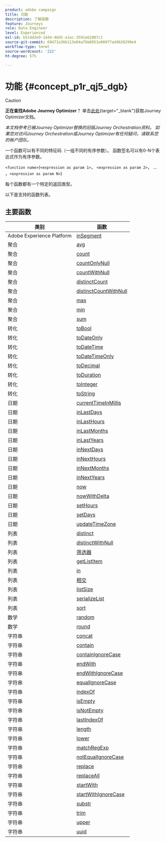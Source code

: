 ```yaml
---
product: adobe campaign
title: 功能
description: 了解函数
feature: Journeys
role: Data Engineer
level: Experienced
exl-id: b514d2e9-1444-46d5-a1ac-3591e62807c1
source-git-commit: 69471a36b113e04a7bb0953a90977ad4020299e4
workflow-type: tm+mt
source-wordcount: '222'
ht-degree: 57%

---
```


# 功能 {#concept_p1r_qj5_dgb}


>[!CAUTION]
>
>**正在查找Adobe Journey Optimizer**？ 单击[此处](https://experienceleague.adobe.com/zh-hans/docs/journey-optimizer/using/ajo-home){target="_blank"}获取Journey Optimizer文档。
>
>
>_本文档参考已被Journey Optimizer替换的旧版Journey Orchestration资料。 如果您对访问Journey Orchestration或Journey Optimizer有任何疑问，请联系您的帐户团队。_


一个函数可以有不同的特征码（一组不同的有序参数）。 函数签名可以有0-N个表达式作为有序参数。

`<function name>`(`<expression as param 1>`， `<expression as param 2>`， ... ，`<expression as param N>`)

每个函数都有一个特定的返回类型。

以下是支持的函数列表。

## 主要函数

| 类别 | 函数 |
|-------------|-----------------------|
| Adobe Experience Platform | [inSegment](../functions/functioninsegment.md) |
| 聚合 | [avg](../functions/functionavg.md) |
| 聚合 | [count](../functions/functioncount.md) |
| 聚合 | [countOnlyNull](../functions/functioncountonlynull.md) |
| 聚合 | [countWithNull](../functions/functioncountwithnull.md) |
| 聚合 | [distinctCount](../functions/functiondistinctcount.md) |
| 聚合 | [distinctCountWithNull](../functions/functiondistinctcountwithnull.md) |
| 聚合 | [max](../functions/functionmax.md) |
| 聚合 | [min](../functions/functionmin.md) |
| 聚合 | [sum](../functions/functionsum.md) |
| 转化 | [toBool](../functions/functiontobool.md) |
| 转化 | [toDateOnly](../functions/functiontodateonly.md) |
| 转化 | [toDateTime](../functions/functiontodatetime.md) |
| 转化 | [toDateTimeOnly](../functions/functiontodatetimeonly.md) |
| 转化 | [toDecimal](../functions/functiontodecimal.md) |
| 转化 | [toDuration](../functions/functiontoduration.md) |
| 转化 | [toInteger](../functions/functiontointeger.md) |
| 转化 | [toString](../functions/functiontostring.md) |
| 日期 | [currentTimeInMillis](../functions/functioncurrenttimeinmillis.md) |
| 日期 | [inLastDays](../functions/functioninlastdays.md) |
| 日期 | [inLastHours](../functions/functioninlasthours.md) |
| 日期 | [inLastMonths](../functions/functioninlastmonths.md) |
| 日期 | [inLastYears](../functions/functioninlastyears.md) |
| 日期 | [inNextDays](../functions/functioninnextdays.md) |
| 日期 | [inNextHours](../functions/functioninnexthours.md) |
| 日期 | [inNextMonths](../functions/functioninnextmonths.md) |
| 日期 | [inNextYears](../functions/functioninnextyears.md) |
| 日期 | [now](../functions/functionnow.md) |
| 日期 | [nowWithDelta](../functions/functionnowwithdelta.md) |
| 日期 | [setHours](../functions/functionsethours.md) |
| 日期 | [setDays](../functions/functionsetdays.md) |
| 日期 | [updateTimeZone](../functions/functionupdatetimezone.md) |
| 列表 | [distinct](../functions/functiondistinct.md) |
| 列表 | [distinctWithNull](../functions/functiondistinctwithnull.md) |
| 列表 | [筛选器](../functions/functionfilter.md) |
| 列表 | [getListItem](../functions/functiongetlistitem.md) |
| 列表 | [in](../functions/functionin.md) |
| 列表 | [相交](../functions/functionintersect.md) |
| 列表 | [listSize](../functions/functionlistsize.md) |
| 列表 | [serializeList](../functions/functionserializelist.md) |
| 列表 | [sort](../functions/functionsort.md) |
| 数学 | [random](../functions/functionrandom.md) |
| 数学 | [round](../functions/functionround.md) |
| 字符串 | [concat](../functions/functionconcat.md) |
| 字符串 | [contain](../functions/functioncontain.md) |
| 字符串 | [containIgnoreCase](../functions/functioncontainwithignorecase.md) |
| 字符串 | [endWith](../functions/functionendwith.md) |
| 字符串 | [endWithIgnoreCase](../functions/functionendwithignorecase.md) |
| 字符串 | [equalIgnoreCase](../functions/functionequalignorecase.md) |
| 字符串 | [indexOf](../functions/functionindexof.md) |
| 字符串 | [isEmpty](../functions/functionisempty.md) |
| 字符串 | [isNotEmpty](../functions/functionisnotempty.md) |
| 字符串 | [lastIndexOf](../functions/functionlastindexof.md) |
| 字符串 | [length](../functions/functionlength.md) |
| 字符串 | [lower](../functions/functionlower.md) |
| 字符串 | [matchRegExp](../functions/functionmatchregexp.md) |
| 字符串 | [notEqualIgnoreCase](../functions/functionnotequalignorecase.md) |
| 字符串 | [replace](../functions/functionreplace.md) |
| 字符串 | [replaceAll](../functions/functionreplaceall.md) |
| 字符串 | [startWith](../functions/functionstartwith.md) |
| 字符串 | [startWithIgnoreCase](../functions/functionstartwithignorecase.md) |
| 字符串 | [substr](../functions/functionsubstr.md) |
| 字符串 | [trim](../functions/functiontrim.md) |
| 字符串 | [upper](../functions/functionupper.md) |
| 字符串 | [uuid](../functions/functionuuid.md) |
